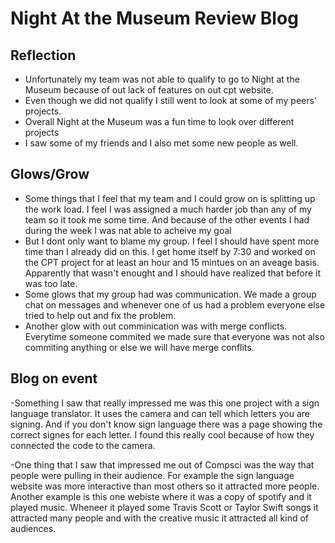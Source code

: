 # Night At the Museum Review Blog

## Reflection 
- Unfortunately my team was not able to qualify to go to Night at the Museum because of out lack of features on out cpt website. 
- Even though we did not qualify I still went to look at some of my peers' projects. 
- Overall Night at the Museum was a fun time to look over different projects
- I saw some of my friends and I also met some new people as well. 

## Glows/Grow

- Some things that I feel that my team and I could grow on is splitting up the work load. I feel I was assigned a much harder job than any of my team so it took me some time. And because of the other events I had during the week I was nat able to acheive my goal
- But I dont only want to blame my group. I feel I should have spent more time than I already did on this. I get home itself by 7:30 and worked on the CPT project for at least an hour and 15 mintues on an aveage basis. Apparently that wasn't enought and I should have realized that before it was too late. 
- Some glows that my group had was communication. We made a group chat on messages and whenever one of us had a problem everyone else tried to help out and fix the problem. 
- Another glow with out comminication was with merge conflicts. Everytime someone commited we made sure that everyone was not also commiting anything or else we will have merge conflits. 

## Blog on event

-Something I saw that really impressed me was this one project with a sign language translator. It uses the camera and can tell which letters you are signing. And if you don't know sign language there was a page showing the correct signes for each letter. I found this really cool because of how they connected the code to the camera. 

-One thing that I saw that impressed me out of Compsci was the way that people were pulling in their audience. For example the sign language website was more interactive than most others so it attracted more people. Another example is this one webiste where it was a copy of spotify  and it played music. Wheneer it played some Travis Scott or Taylor Swift songs it attracted many people and with the creative music it attracted all kind of audiences. 